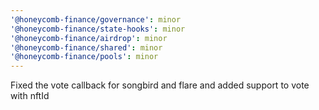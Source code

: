 ```yaml
---
'@honeycomb-finance/governance': minor
'@honeycomb-finance/state-hooks': minor
'@honeycomb-finance/airdrop': minor
'@honeycomb-finance/shared': minor
'@honeycomb-finance/pools': minor
---
```


Fixed the vote callback for songbird and flare and added support to vote with nftId
